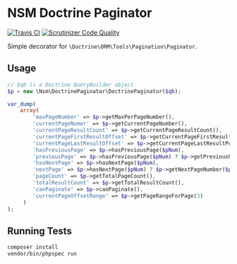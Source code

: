 NSM Doctrine Paginator 
======================

[![Travis CI](https://travis-ci.org/newism/doctrine-paginator.svg?branch=master)](https://travis-ci.org/newism/doctrine-paginator) [![Scrutinizer Code Quality](https://scrutinizer-ci.com/g/newism/doctrine-paginator/badges/quality-score.png?b=master)](https://scrutinizer-ci.com/g/newism/doctrine-paginator/?branch=master)

Simple decorator for `\Doctrine\ORM\Tools\Pagination\Paginator`.

Usage
-----

```php
// $qb is a Doctrine QueryBuilder object 
$p = new \Nsm\DoctrinePaginator\DoctrinePaginator($qb);

var_dump(
    array(
        'maxPageNumber' => $p->getMaxPerPageNumber(),
        'currentPageNumer' => $p->getCurrentPageNumber(),
        'currentPageResultCount' => $p->getCurrentPageResultCount(),
        'currentPageFirstResultOffset' => $p->getCurrentPageFirstResultPositionInTotalResults(),
        'currentPageLastResultOffset' => $p->getCurrentPageLastResultPositionInTotalResults(),
        'hasPreviousPage' => $p->hasPreviousPage($pNum),
        'previousPage' => $p->hasPreviousPage($pNum) ? $p->getPreviousPageNumber($pNum) : false,
        'hasNextPage' => $p->hasNextPage($pNum),
        'nextPage' => $p->hasNextPage($pNum) ? $p->getNextPageNumber($pNum) : false,
        'pageCount' => $p->getTotalPageCount(),
        'totalResultCount' => $p->getTotalResultCount(),
        'canPaginate' => $p->canPaginate(),
        'currentPageOffsetRange' => $p->getPageRangeForPage(3)
     )
);
```

Running Tests
-------------

```bash
composer install
vendor/bin/phpspec run
```
